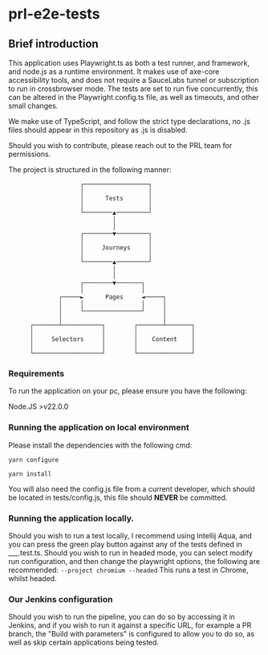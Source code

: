 # prl-e2e-tests

## Brief introduction

This application uses Playwright.ts as both a test runner, and framework, and node.js as a runtime environment. It makes use of axe-core accessibility tools, and does not require a SauceLabs tunnel or subscription to run in crossbrowser mode. The tests are set to run five concurrently, this can be altered in the Playwright.config.ts file, as well as timeouts, and other small changes.

We make use of TypeScript, and follow the strict type declarations, no .js files should appear in this repository as .js is disabled.

Should you wish to contribute, please reach out to the PRL team for permissions.

The project is structured in the following manner:

                        ┌──────────────────┐
                        │                  │
                        │      Tests       │
                        │                  │
                        └────────▲─────────┘
                                 │
                                 │
                        ┌────────▼─────────┐
                        │                  │
                        │     Journeys     │
                        │                  │
                        └────────▲─────────┘
                                 │
                                 │
                        ┌────────▼───────┐
                        │                │
                  ┌─────►      Pages     ◄─────┐
                  │     │                │     │
                  │     └────────────────┘     │
                  │                            │
          ┌───────┴───────────┐        ┌───────┴───────┐
          │                   │        │               │
          │     Selectors     │        │    Content    │
          │                   │        │               │
          └───────────────────┘        └───────────────┘

### Requirements

To run the application on your pc, please ensure you have the following:

Node.JS >v22.0.0

### Running the application on local environment

Please install the dependencies with the following cmd:

`yarn configure`

`yarn install`

You will also need the config.js file from a current developer, which should be located in tests/config.js, this file should **NEVER** be committed.

### Running the application locally.

Should you wish to run a test locally, I recommend using Intellij Aqua, and you can press the green play button against any of the tests defined in \_\_\_.test.ts.
Should you wish to run in headed mode, you can select modify run configuration, and then change the playwright options, the following are recommended:
`--project chromium --headed`
This runs a test in Chrome, whilst headed.

### Our Jenkins configuration

Should you wish to run the pipeline, you can do so by accessing it in Jenkins, and if you wish to run it against a specific URL, for example a PR branch, the "Build with parameters" is configured to allow you to do so, as well as skip certain applications being tested.
